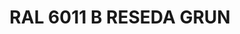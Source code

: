 ---
layout: product
title: "RAL 6011 B RESEDA GRUN"
price: "300" 
desc: "Akrilna boja 17mL"
img_path: "/assets/img/A.MIG-0004.webp"
brand: "AMMO"
available: true
special_offer: false
new: false
soon: false
cat: "020000"
subcat: "020100"
subsubcat: "020101"
sifra: "A.MIG-0004"
popular: false
spec: false
---